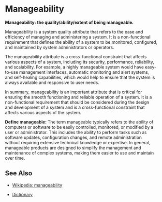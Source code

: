 # Manageability

**Manageability: the quality/ability/extent of being manageable.**

<span data-chatgpt-prompt="explain manageability (system quality attribute, cross-functional constraint, non-functional requirement)">

Manageability is a system quality attribute that refers to the ease and efficiency of managing and administering a system. It is a non-functional requirement that defines the ability of a system to be monitored, configured, and maintained by system administrators or operators.

The manageability attribute is a cross-functional constraint that affects various aspects of a system, including its security, performance, reliability, and scalability. For example, a highly manageable system would have easy-to-use management interfaces, automatic monitoring and alert systems, and self-healing capabilities, which would help to ensure that the system is always available and responsive to user needs.

In summary, manageability is an important attribute that is critical for ensuring the smooth functioning and reliable operation of a system. It is a non-functional requirement that should be considered during the design and development of a system and is a cross-functional constraint that affects various aspects of the system.

</span>

**Define manageable:** <span data-chatgpt-prompt="define manageable (computers and software)">The term manageable typically refers to the ability of computers or software to be easily controlled, monitored, or modified by a user or administrator. This includes the ability to perform tasks such as software updates, configuration changes, and remote administration without requiring extensive technical knowledge or expertise. In general, manageable products are designed to simplify the management and maintenance of complex systems, making them easier to use and maintain over time.</span>

## See Also

* [Wikipedia: manageability](https://wikipedia.org/wiki/manageability)

* [Dictionary]()
